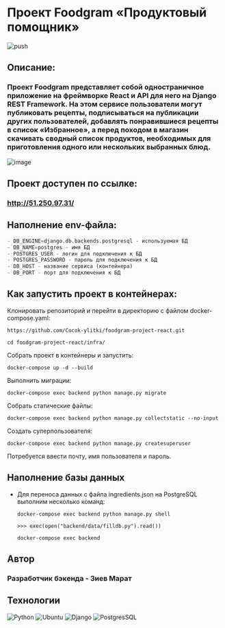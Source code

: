 # Проект Foodgram «Продуктовый помощник»
![push](https://github.com/Cocok-ylitki/foodgram-project-react/actions/workflows/foodgram_workflow.yml/badge.svg?event=push)
## Описание:

### Проект Foodgram представляет собой одностраничное приложение на фреймворке React и API для него на Django REST Framework. На этом сервисе пользователи могут публиковать рецепты, подписываться на публикации других пользователей, добавлять понравившиеся рецепты в список «Избранное», а перед походом в магазин скачивать сводный список продуктов, необходимых для приготовления одного или нескольких выбранных блюд.

![image](https://user-images.githubusercontent.com/86740068/164313048-7d86dc4c-b6b0-4fb7-8384-da955d327040.png)

## Проект доступен по ссылке:
### http://51.250.97.31/

## Наполнение env-файла:
```py
- DB_ENGINE=django.db.backends.postgresql - используемая БД
- DB_NAME=postgres - имя БД
- POSTGRES_USER - логин для подключения к БД
- POSTGRES_PASSWORD - пароль для подключения к БД
- DB_HOST - название сервиса (контейнера)
- DB_PORT - порт для подключения к БД
```

## Как запустить проект в контейнерах:

Клонировать репозиторий и перейти в директорию с файлом docker-compose.yaml:

```
https://github.com/Cocok-ylitki/foodgram-project-react.git
```

```
cd foodgram-project-react/infra/
```

Собрать проект в контейнеры и запустить:

```
docker-compose up -d --build
```

Выполнить миграции:

```
docker-compose exec backend python manage.py migrate
```

Собрать статические файлы:

```
docker-compose exec backend python manage.py collectstatic --no-input
```

Создать суперпользователя:

```
docker-compose exec backend python manage.py createsuperuser
```
Потребуется ввести почту, имя пользователя и пароль.


## Наполнение базы данных
- Для переноса данных с файла ingredients.json на PostgreSQL выполним несколько команд:
    ```
    docker-compose exec backend python manage.py shell 
    ```
    ```
    >>> exec(open("backend/data/filldb.py").read())
    ```
    ```
    docker-compose exec backend
    ```


## Автор

### Разработчик бэкенда - Зиев Марат


## Технологии

![Python](https://img.shields.io/badge/Python-14354C?style=for-the-badge&logo=python&logoColor=white)
![Ubuntu](https://img.shields.io/badge/Ubuntu-E95420?style=for-the-badge&logo=ubuntu&logoColor=white)
![Django](https://img.shields.io/badge/Django-092E20?style=for-the-badge&logo=django&logoColor=white)
![PostgresSQL](https://img.shields.io/badge/PostgreSQL-316192?style=for-the-badge&logo=postgresql&logoColor=whit)
